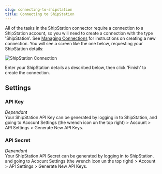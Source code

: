 ```yaml
---
slug: connecting-to-shipstation
title: Connecting to ShipStation
---
```


All of the tasks in the ShipStation connector require a connection to a ShipStation account, so you will need to create a connection with the type 'ShipStation'. See [Managing Connections](managing-connections) for instructions on creating a new connection. You will see a screen like the one below, requesting your ShipStation details:

![ShipStation Connection](/assets/images/shipstation/shipstation_connection.png)

Enter your ShipStation details as described below, then click 'Finish' to create the connection.

## Settings
### API Key
_Dependant_  
Your ShipStation API Key can be generated by logging in to ShipStation, and going to Acocunt Settings (the wrench icon un the top right) > Account > API Settings > Generate New API Keys.

### API Secret
_Dependant_  
Your ShipStation API Secret can be generated by logging in to ShipStation, and going to Acocunt Settings (the wrench icon un the top right) > Account > API Settings > Generate New API Keys.

